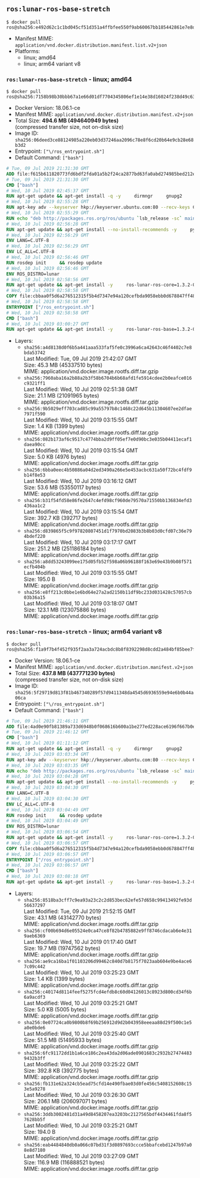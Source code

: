 ## `ros:lunar-ros-base-stretch`

```console
$ docker pull ros@sha256:e492d62c1c1bd045cf51d351a4ffbfee550f9ab60067bb185442861e7e8d8123
```

-	Manifest MIME: `application/vnd.docker.distribution.manifest.list.v2+json`
-	Platforms:
	-	linux; amd64
	-	linux; arm64 variant v8

### `ros:lunar-ros-base-stretch` - linux; amd64

```console
$ docker pull ros@sha256:7158b98b30bbb67a1e66d01df7704345806ef1e14e38d16024f238d49c637ee2
```

-	Docker Version: 18.06.1-ce
-	Manifest MIME: `application/vnd.docker.distribution.manifest.v2+json`
-	Total Size: **494.6 MB (494640949 bytes)**  
	(compressed transfer size, not on-disk size)
-	Image ID: `sha256:06deed3ce88124985a220eb03d37246aa2096c78e8f6cd20b64e9cb28e68b3d2`
-	Entrypoint: `["\/ros_entrypoint.sh"]`
-	Default Command: `["bash"]`

```dockerfile
# Tue, 09 Jul 2019 21:31:30 GMT
ADD file:f615b611820773fd6bdf2fda01a5b2f24ca2877bd63fa0abd274985bed212e67 in / 
# Tue, 09 Jul 2019 21:31:30 GMT
CMD ["bash"]
# Wed, 10 Jul 2019 02:45:37 GMT
RUN apt-get update && apt-get install -q -y     dirmngr     gnupg2     lsb-release     && rm -rf /var/lib/apt/lists/*
# Wed, 10 Jul 2019 02:55:28 GMT
RUN apt-key adv --keyserver hkp://keyserver.ubuntu.com:80 --recv-keys C1CF6E31E6BADE8868B172B4F42ED6FBAB17C654
# Wed, 10 Jul 2019 02:55:29 GMT
RUN echo "deb http://packages.ros.org/ros/ubuntu `lsb_release -sc` main" > /etc/apt/sources.list.d/ros-latest.list
# Wed, 10 Jul 2019 02:56:28 GMT
RUN apt-get update && apt-get install --no-install-recommends -y     python-rosdep     python-rosinstall     python-vcstools     && rm -rf /var/lib/apt/lists/*
# Wed, 10 Jul 2019 02:56:29 GMT
ENV LANG=C.UTF-8
# Wed, 10 Jul 2019 02:56:29 GMT
ENV LC_ALL=C.UTF-8
# Wed, 10 Jul 2019 02:56:46 GMT
RUN rosdep init     && rosdep update
# Wed, 10 Jul 2019 02:56:46 GMT
ENV ROS_DISTRO=lunar
# Wed, 10 Jul 2019 02:58:56 GMT
RUN apt-get update && apt-get install -y     ros-lunar-ros-core=1.3.2-0*     && rm -rf /var/lib/apt/lists/*
# Wed, 10 Jul 2019 02:58:58 GMT
COPY file:cbbaa0f5d6a276512315f5b4d7347e94a120cefbda9058ebb0d678847ff4837f in / 
# Wed, 10 Jul 2019 02:58:58 GMT
ENTRYPOINT ["/ros_entrypoint.sh"]
# Wed, 10 Jul 2019 02:58:58 GMT
CMD ["bash"]
# Wed, 10 Jul 2019 03:00:27 GMT
RUN apt-get update && apt-get install -y     ros-lunar-ros-base=1.3.2-0*     && rm -rf /var/lib/apt/lists/*
```

-	Layers:
	-	`sha256:a4d8138d0f6b5a441aaa533faf5fe0c3996a6ca42643c46f4402c7e8bda53742`  
		Last Modified: Tue, 09 Jul 2019 21:42:07 GMT  
		Size: 45.3 MB (45337510 bytes)  
		MIME: application/vnd.docker.image.rootfs.diff.tar.gzip
	-	`sha256:7960aba16a2b88a2b3f58b6704b6b68afd1fe5914cdee2b0eafce016c9321ff1`  
		Last Modified: Wed, 10 Jul 2019 02:51:38 GMT  
		Size: 21.1 MB (21091965 bytes)  
		MIME: application/vnd.docker.image.rootfs.diff.tar.gzip
	-	`sha256:9b5029eff703cad85c99a55797b8c1468c22d645b11304607ee2dfae7971f590`  
		Last Modified: Wed, 10 Jul 2019 03:15:55 GMT  
		Size: 1.4 KB (1399 bytes)  
		MIME: application/vnd.docker.image.rootfs.diff.tar.gzip
	-	`sha256:082b173af6c9517c4774bba2d9ff05ef7e0d90bc3e035b04411ecaf1daea90cc`  
		Last Modified: Wed, 10 Jul 2019 03:15:54 GMT  
		Size: 5.0 KB (4976 bytes)  
		MIME: application/vnd.docker.image.rootfs.diff.tar.gzip
	-	`sha256:6bba0eec4b50886a04d2ed3490a266e5e453acbc631a50f72bc4fdf9b14f8e53`  
		Last Modified: Wed, 10 Jul 2019 03:16:12 GMT  
		Size: 53.6 MB (53550117 bytes)  
		MIME: application/vnd.docker.image.rootfs.diff.tar.gzip
	-	`sha256:b31f54fd58e86fe2647c4efd98cf960de79570a71550bb136834efd3436aa1c2`  
		Last Modified: Wed, 10 Jul 2019 03:15:54 GMT  
		Size: 392.7 KB (392717 bytes)  
		MIME: application/vnd.docker.image.rootfs.diff.tar.gzip
	-	`sha256:d839865f5c9f97820807451d1f7970bd2083b3b8b03d0cfd07c36e794bdef220`  
		Last Modified: Wed, 10 Jul 2019 03:17:17 GMT  
		Size: 251.2 MB (251186184 bytes)  
		MIME: application/vnd.docker.image.rootfs.diff.tar.gzip
	-	`sha256:a8dd53243099ee175d05fb52f598a06b96188f163e69e43b9b08f571ecfb404b`  
		Last Modified: Wed, 10 Jul 2019 03:15:55 GMT  
		Size: 195.0 B  
		MIME: application/vnd.docker.image.rootfs.diff.tar.gzip
	-	`sha256:e8ff213c0bbe1e6bd64e27a2ad2150b11df9bc233d031428c57057cb03b36a15`  
		Last Modified: Wed, 10 Jul 2019 03:18:07 GMT  
		Size: 123.1 MB (123075886 bytes)  
		MIME: application/vnd.docker.image.rootfs.diff.tar.gzip

### `ros:lunar-ros-base-stretch` - linux; arm64 variant v8

```console
$ docker pull ros@sha256:f1a9f7b4f452f935f2aa3a724acbdc8b8f8392298d8cdd2a484bf85bee7f8587
```

-	Docker Version: 18.06.1-ce
-	Manifest MIME: `application/vnd.docker.distribution.manifest.v2+json`
-	Total Size: **437.8 MB (437771230 bytes)**  
	(compressed transfer size, not on-disk size)
-	Image ID: `sha256:5f29719d813f81b467340289f57d9411348da4545d6936559e94e6b0b44a06ca`
-	Entrypoint: `["\/ros_entrypoint.sh"]`
-	Default Command: `["bash"]`

```dockerfile
# Tue, 09 Jul 2019 21:46:11 GMT
ADD file:4ad0e90fb81389a733d6948b0f068616b600a1be277ed228ace6196f667b0ead in / 
# Tue, 09 Jul 2019 21:46:12 GMT
CMD ["bash"]
# Wed, 10 Jul 2019 01:11:12 GMT
RUN apt-get update && apt-get install -q -y     dirmngr     gnupg2     lsb-release     && rm -rf /var/lib/apt/lists/*
# Wed, 10 Jul 2019 03:03:34 GMT
RUN apt-key adv --keyserver hkp://keyserver.ubuntu.com:80 --recv-keys C1CF6E31E6BADE8868B172B4F42ED6FBAB17C654
# Wed, 10 Jul 2019 03:03:35 GMT
RUN echo "deb http://packages.ros.org/ros/ubuntu `lsb_release -sc` main" > /etc/apt/sources.list.d/ros-latest.list
# Wed, 10 Jul 2019 03:04:28 GMT
RUN apt-get update && apt-get install --no-install-recommends -y     python-rosdep     python-rosinstall     python-vcstools     && rm -rf /var/lib/apt/lists/*
# Wed, 10 Jul 2019 03:04:30 GMT
ENV LANG=C.UTF-8
# Wed, 10 Jul 2019 03:04:30 GMT
ENV LC_ALL=C.UTF-8
# Wed, 10 Jul 2019 03:04:49 GMT
RUN rosdep init     && rosdep update
# Wed, 10 Jul 2019 03:04:49 GMT
ENV ROS_DISTRO=lunar
# Wed, 10 Jul 2019 03:06:54 GMT
RUN apt-get update && apt-get install -y     ros-lunar-ros-core=1.3.2-0*     && rm -rf /var/lib/apt/lists/*
# Wed, 10 Jul 2019 03:06:57 GMT
COPY file:cbbaa0f5d6a276512315f5b4d7347e94a120cefbda9058ebb0d678847ff4837f in / 
# Wed, 10 Jul 2019 03:06:57 GMT
ENTRYPOINT ["/ros_entrypoint.sh"]
# Wed, 10 Jul 2019 03:06:57 GMT
CMD ["bash"]
# Wed, 10 Jul 2019 03:08:18 GMT
RUN apt-get update && apt-get install -y     ros-lunar-ros-base=1.3.2-0*     && rm -rf /var/lib/apt/lists/*
```

-	Layers:
	-	`sha256:8518ba3cff7c9ea93a23c2c2d853bec62efe57d658c99413492fe93d56637297`  
		Last Modified: Tue, 09 Jul 2019 21:52:15 GMT  
		Size: 43.1 MB (43142770 bytes)  
		MIME: application/vnd.docker.image.rootfs.diff.tar.gzip
	-	`sha256:cf00b694d6e05524e0ca47ce8f82b4785882e9ff8746cdacab6e4e319aeb6369`  
		Last Modified: Wed, 10 Jul 2019 01:17:40 GMT  
		Size: 19.7 MB (19747562 bytes)  
		MIME: application/vnd.docker.image.rootfs.diff.tar.gzip
	-	`sha256:ae9ca16ba1f01103206d99462c840d7b8175f7023aab604e9be4ace67c09c442`  
		Last Modified: Wed, 10 Jul 2019 03:25:23 GMT  
		Size: 1.4 KB (1399 bytes)  
		MIME: application/vnd.docker.image.rootfs.diff.tar.gzip
	-	`sha256:c40174d8114feef5275fcd4efdb8c60d04126013c8923d800cd34f6b6a9acdf3`  
		Last Modified: Wed, 10 Jul 2019 03:25:21 GMT  
		Size: 5.0 KB (5005 bytes)  
		MIME: application/vnd.docker.image.rootfs.diff.tar.gzip
	-	`sha256:0e07724ca0b9800b8f69b256912d9d2b043958eeeaa88d29f500c1e5a0e0bde6`  
		Last Modified: Wed, 10 Jul 2019 03:25:40 GMT  
		Size: 51.5 MB (51495933 bytes)  
		MIME: application/vnd.docker.image.rootfs.diff.tar.gzip
	-	`sha256:6fc91172dd1b1a6ce186c2ea43da2d06ade0901683c2932b274744839432b3ff`  
		Last Modified: Wed, 10 Jul 2019 03:25:22 GMT  
		Size: 392.8 KB (392775 bytes)  
		MIME: application/vnd.docker.image.rootfs.diff.tar.gzip
	-	`sha256:fb131e62a324cb5ead75cfd14e490fbae03d0fe456c5408152608c153e5a9278`  
		Last Modified: Wed, 10 Jul 2019 03:26:30 GMT  
		Size: 206.1 MB (206097071 bytes)  
		MIME: application/vnd.docker.image.rootfs.diff.tar.gzip
	-	`sha256:3ddb3002481d31a49d8458207ea3203bc2127565bdf4434461fda8f57628bb5f`  
		Last Modified: Wed, 10 Jul 2019 03:25:21 GMT  
		Size: 194.0 B  
		MIME: application/vnd.docker.image.rootfs.diff.tar.gzip
	-	`sha256:eab4484840db0a066c07bd31f3d0897693ccce5bbafcebd1247b97a08e8d7180`  
		Last Modified: Wed, 10 Jul 2019 03:27:09 GMT  
		Size: 116.9 MB (116888521 bytes)  
		MIME: application/vnd.docker.image.rootfs.diff.tar.gzip
